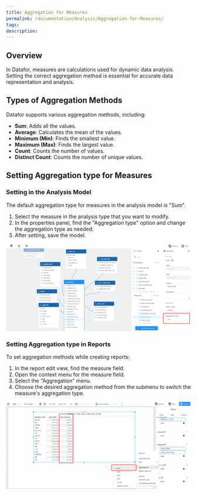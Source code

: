 ```yaml
---
title: Aggregation for Measures
permalink: /documentation/Analysis/Aggregation-for-Measures/
tags:
description: 
---
```

## Overview

In Datafor, measures are calculations used for dynamic data analysis. Setting the correct aggregation method is essential for accurate data representation and analysis.

## Types of Aggregation Methods

Datafor supports various aggregation methods, including:

- **Sum**: Adds all the values.
- **Average**: Calculates the mean of the values.
- **Minimum (Min)**: Finds the smallest value.
- **Maximum (Max)**: Finds the largest value.
- **Count**: Counts the number of values.
- **Distinct Count**: Counts the number of unique values.

## Setting Aggregation type for Measures

### Setting in the Analysis Model

The default aggregation type for measures in the analysis model is "Sum".

1. Select the measure in the analysis type that you want to modify.
2. In the properties panel, find the "Aggregation type" option and change the aggregation type as needed.
3. After setting, save the model.

![1681545207022](./images/1681545207022.png)

### Setting Aggregation type in Reports

To set aggregation methods while creating reports:

1. In the report edit view, find the measure field.
2. Open the context menu for the measure field.
3. Select the "Aggregation" menu.
4. Choose the desired aggregation method from the submenu to switch the measure's aggregation type.

![1681545142302](./images/1681545142302.png)
